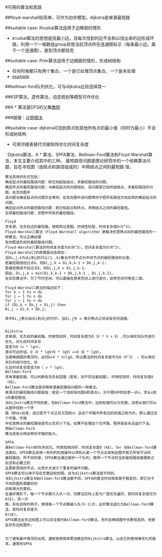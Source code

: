 #可用的算法和思路  

##floyd-warshall较简单，可作为初步模型。dijkstra是单源最短路

##suitable case: Kruskal算法适用于边稀疏的情形
-  kruskal算法的思想是找最小边，且每次找到的边不会和以找出来的边形成环路，利用一个一维数组group存放当前顶点所在连通图标示（每条最小边，属于一个连通图），直到顶点都找完  

##suitable case: Prim算法适用于边稠密的情形，形成树结构
-  任何时候都只有两个集合，一个是已处理顶点集合，一个是未处理  
-  [example](http://www.cnblogs.com/Veegin/archive/2011/04/29/2032388.html)

##bellman-ford队列优化，可与dijkstra比较选择其一

##KSP算法，遗传算法，动态规划等模型可作优化

##A * 算法是DFS的父集[教程](http://blog.csdn.net/feixiaoxing/article/details/6982932/)

###链接：[计网相关](http://www.mat.uc.pt/~eqvm/links/cursos.html)

##suitable case: dijkstra可找到原点到其他所有点的最小值（同时为最小）不会形成树结构  
-  可用邻接表替代邻接矩阵优化时间复杂度  


`
	Dijkstra算法、A * 算法、SPFA算法、Bellman-Ford算法和Floyd-Warshall算法，本文主要介绍其中的三种。
	最短路径问题是图论研究中的一个经典算法问题，旨在寻找图（由结点和路径组成的）中两结点之间的最短路
	径。

	算法具体的形式包括：
	确定起点的最短路径问题：即已知起始结点，求最短路径的问题。
	确定终点的最短路径问题：与确定起点的问题相反，该问题是已知终结结点，求最短路径的问题。在无向图中
	该问题与确定起点的问题完全等同，在有向图中该问题等同于把所有路径方向反转的确定起点的问题。
	确定起点终点的最短路径问题：即已知起点和终点，求两结点之间的最短路径。
	全局最短路径问题：求图中所有的最短路径。

	Floyd
	求多源、无负权边的最短路。用矩阵记录图。时效性较差，时间复杂度O(V^3)。
	Floyd-Warshall算法（Floyd-Warshall algorithm）是解决任意两点间的最短路径的一种算法，可以正确处理
	有向图或负权的最短路径问题。
	Floyd-Warshall算法的时间复杂度为O(N^3)，空间复杂度为O(N^2)。
	Floyd-Warshall的原理是动态规划：
	设Di,j,k为从i到j的只以(1..k)集合中的节点为中间节点的最短路径的长度。
	若最短路径经过点k，则Di,j,k = Di,k,k-1 + Dk,j,k-1；
	若最短路径不经过点k，则Di,j,k = Di,j,k-1。
	因此，Di,j,k = min(Di,k,k-1 + Dk,j,k-1 , Di,j,k-1)。
	在实际算法中，为了节约空间，可以直接在原来空间上进行迭代，这样空间可降至二维。

	Floyd-Warshall算法的描述如下：
	for k ← 1 to n do 
	for i ← 1 to n do 
	for j ← 1 to n do 
	if (Di,k + Dk,j < Di,j) then  
	Di,j ← Di,k + Dk,j; 

	其中Di,j表示由点i到点j的代价，当Di,j为 ∞ 表示两点之间没有任何连接。


	Dijkstra
	求单源、无负权的最短路。时效性较好，时间复杂度为O（V * V + E）,可以用优先队列进行优化，优化后时间复杂
	度变为0（v * lgn）。
	源点可达的话，O（V * lgV+E * lgV）=>O（E * lgV）。
	当是稀疏图的情况时，此时E=V * V/lgV，所以算法的时间复杂度可为O（V^2） 。可以用优先队列进行优化，优
	化后时间复杂度变为0（ v * lgn）。
	Bellman-Ford
	求单源最短路，可以判断有无负权回路（若有，则不存在最短路），时效性较好，时间复杂度O（VE）。
	Bellman-Ford算法是求解单源最短路径问题的一种算法。
	单源点的最短路径问题是指：给定一个加权有向图G和源点s，对于图G中的任意一点v，求从s到v的最短路径。
	与Dijkstra算法不同的是，在Bellman-Ford算法中，边的权值可以为负数。设想从我们可以从图中找到一个环
	路（即从v出发，经过若干个点之后又回到v）且这个环路中所有边的权值之和为负。那么通过这个环路，环路
	中任意两点的最短路径就可以无穷小下去。如果不处理这个负环路，程序就会永远运行下去。 而Bellman-Ford
	算法具有分辨这种负环路的能力。

	SPFA
	是Bellman-Ford的队列优化，时效性相对好，时间复杂度O（kE）。（k< 与Bellman-ford算法类似，SPFA算法采用一系列的松弛操作以得到从某一个节点出发到达图中其它所有节点的
	最短路径。所不同的是，SPFA算法通过维护一个队列，使得一个节点的当前最短路径被更新之后没有必要立刻
	去更新其他的节点，从而大大减少了重复的操作次数。
	SPFA算法可以用于存在负数边权的图，这与dijkstra算法是不同的。
	与Dijkstra算法与Bellman-ford算法都不同，SPFA的算法时间效率是不稳定的，即它对于不同的图所需要的时
	间有很大的差别。
	在最好情形下，每一个节点都只入队一次，则算法实际上变为广度优先遍历，其时间复杂度仅为O(E)。另一方
	面，存在这样的例子，使得每一个节点都被入队(V-1)次，此时算法退化为Bellman-ford算法，其时间复杂度为
	O(VE)。
	SPFA算法在负边权图上可以完全取代Bellman-ford算法，另外在稀疏图中也表现良好。但是在非负边权图中，


	为了避免最坏情况的出现，通常使用效率更加稳定的Dijkstra算法，以及它的使用堆优化的版本。通常的SPFA  
`
